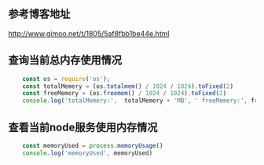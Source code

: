 ## 参考博客地址
http://www.gimoo.net/t/1805/5af8fbb1be44e.html

## 查询当前总内存使用情况
```JavaScript
    const os = require('os');
    const totalMemery = (os.totalmem() / 1024 / 1024).toFixed(2)
    const freeMemery = (os.freemem() / 1024 / 1024).toFixed(2)
    console.log('totalMemery:',  totalMemery + 'MB', ' freeMemery:', freeMemery  + 'MB')
```

## 查看当前node服务使用内存情况
```JavaScript
    const memoryUsed = process.memoryUsage()
    console.log('memoryUsed', memoryUsed)
```